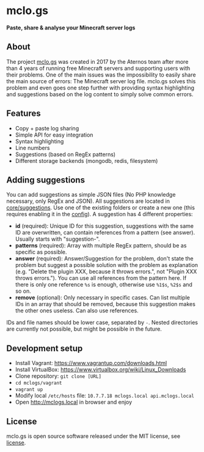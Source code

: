 # mclo.gs
**Paste, share & analyse your Minecraft server logs**

## About
The project [mclo.gs](https://mclo.gs) was created in 2017 by the Aternos team after more 
than 4 years of running free Minecraft servers and supporting users with 
their problems. One of the main issues was the impossibility to easily share 
the main source of errors: The Minecraft server log file. mclo.gs solves this 
problem and even goes one step further with providing syntax highlighting and 
suggestions based on the log content to simply solve common errors.

## Features
* Copy + paste log sharing
* Simple API for easy integration
* Syntax highlighting
* Line numbers
* Suggestions (based on RegEx patterns)
* Different storage backends (mongodb, redis, filesystem)

## Adding suggestions
You can add suggestions as simple JSON files (No PHP knowledge necessary, only RegEx and JSON).
All suggestions are located in [core/suggestions](core/suggestions). Use one of the existing folders
or create a new one (this requires enabling it in the [config](core/config/suggestions.php)).
A suggestion has 4 different properties:

* **id** (required): Unique ID for this suggestion, suggestions with the same ID are overwritten, can contain 
references from a pattern (see answer). Usually starts with "suggestion-".
* **patterns** (required): Array with multiple RegEx pattern, should be as specific as possible.
* **answer** (required): Answer/Suggestion for the problem, don't state the problem but suggest
a possible solution with the problem as explanation (e.g. "Delete the plugin XXX, because it 
throws errors.", not "Plugin XXX throws errors."). You can use all references from the
pattern here. If there is only one reference `%s` is enough, otherwise use `%1$s`, `%2$s` and so on.
* **remove** (optional): Only necessary in specific cases. Can list multiple IDs in an array
that should be removed, because this suggestion makes the other ones useless. Can also use references.

IDs and file names should be lower case, separated by `-`. Nested directories are currently
not possible, but might be possible in the future.

## Development setup
* Install Vagrant: https://www.vagrantup.com/downloads.html
* Install VirtualBox: https://www.virtualbox.org/wiki/Linux_Downloads
* Clone repository: `git clone [URL]`
* `cd mclogs/vagrant`
* `vagrant up`
* Modify local `/etc/hosts` file: `10.7.7.18 mclogs.local api.mclogs.local`
* Open http://mclogs.local in browser and enjoy

## License
mclo.gs is open source software released under the MIT license, see [license](LICENSE).